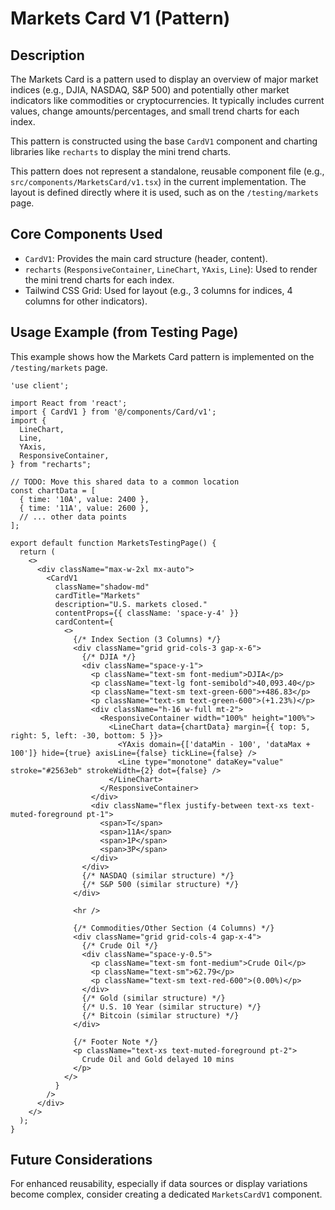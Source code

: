# Markets Card V1 (Pattern)

## Description

The Markets Card is a pattern used to display an overview of major market indices (e.g., DJIA, NASDAQ, S&P 500) and potentially other market indicators like commodities or cryptocurrencies. It typically includes current values, change amounts/percentages, and small trend charts for each index.

This pattern is constructed using the base `CardV1` component and charting libraries like `recharts` to display the mini trend charts.

This pattern does not represent a standalone, reusable component file (e.g., `src/components/MarketsCard/v1.tsx`) in the current implementation. The layout is defined directly where it is used, such as on the `/testing/markets` page.

## Core Components Used

*   `CardV1`: Provides the main card structure (header, content).
*   `recharts` (`ResponsiveContainer`, `LineChart`, `YAxis`, `Line`): Used to render the mini trend charts for each index.
*   Tailwind CSS Grid: Used for layout (e.g., 3 columns for indices, 4 columns for other indicators).

## Usage Example (from Testing Page)

This example shows how the Markets Card pattern is implemented on the `/testing/markets` page.

```tsx
'use client';

import React from 'react';
import { CardV1 } from '@/components/Card/v1';
import {
  LineChart,
  Line,
  YAxis,
  ResponsiveContainer,
} from "recharts";

// TODO: Move this shared data to a common location
const chartData = [
  { time: '10A', value: 2400 },
  { time: '11A', value: 2600 },
  // ... other data points
];

export default function MarketsTestingPage() {
  return (
    <>
      <div className="max-w-2xl mx-auto"> 
        <CardV1
          className="shadow-md"
          cardTitle="Markets"
          description="U.S. markets closed."
          contentProps={{ className: 'space-y-4' }} 
          cardContent={
            <>
              {/* Index Section (3 Columns) */}
              <div className="grid grid-cols-3 gap-x-6"> 
                {/* DJIA */}
                <div className="space-y-1">
                  <p className="text-sm font-medium">DJIA</p>
                  <p className="text-lg font-semibold">40,093.40</p>
                  <p className="text-sm text-green-600">+486.83</p>
                  <p className="text-sm text-green-600">(+1.23%)</p>
                  <div className="h-16 w-full mt-2"> 
                    <ResponsiveContainer width="100%" height="100%">
                      <LineChart data={chartData} margin={{ top: 5, right: 5, left: -30, bottom: 5 }}>
                        <YAxis domain={['dataMin - 100', 'dataMax + 100']} hide={true} axisLine={false} tickLine={false} />
                        <Line type="monotone" dataKey="value" stroke="#2563eb" strokeWidth={2} dot={false} />
                      </LineChart>
                    </ResponsiveContainer>
                  </div>
                  <div className="flex justify-between text-xs text-muted-foreground pt-1">
                    <span>T</span>
                    <span>11A</span>
                    <span>1P</span>
                    <span>3P</span>
                  </div>
                </div>
                {/* NASDAQ (similar structure) */}
                {/* S&P 500 (similar structure) */}
              </div>

              <hr />

              {/* Commodities/Other Section (4 Columns) */}
              <div className="grid grid-cols-4 gap-x-4">
                {/* Crude Oil */}
                <div className="space-y-0.5">
                  <p className="text-sm font-medium">Crude Oil</p>
                  <p className="text-sm">62.79</p>
                  <p className="text-sm text-red-600">(0.00%)</p>
                </div>
                {/* Gold (similar structure) */}
                {/* U.S. 10 Year (similar structure) */}
                {/* Bitcoin (similar structure) */}
              </div>

              {/* Footer Note */}
              <p className="text-xs text-muted-foreground pt-2">
                Crude Oil and Gold delayed 10 mins
              </p>
            </>
          }
        />
      </div>
    </>
  );
}
```

## Future Considerations

For enhanced reusability, especially if data sources or display variations become complex, consider creating a dedicated `MarketsCardV1` component. 